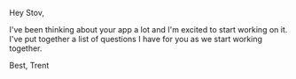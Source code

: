 Hey Stov,

I've been thinking about your app a lot and I'm excited to start working on it. I've put together a list of questions I have for you as we start working together.

Best,
Trent
